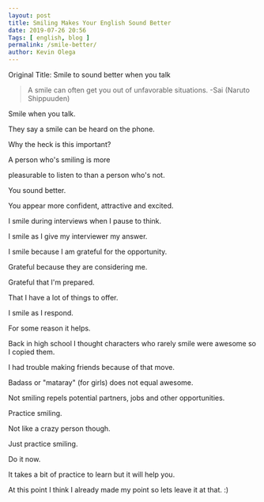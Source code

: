 ```yaml
--- 
layout: post 
title: Smiling Makes Your English Sound Better
date: 2019-07-26 20:56
Tags: [ english, blog ]
permalink: /smile-better/ 
author: Kevin Olega 
--- 
```

Original Title: Smile to sound better when you talk

> A smile can often get you out of unfavorable situations.
-Sai (Naruto Shippuuden)

Smile when you talk. 

They say a smile can be heard on the phone.

Why the heck is this important?

A person who's smiling is more

pleasurable to listen to than a person who's not. 

You sound better. 

You appear more confident, attractive and excited.

I smile during interviews when I pause to think. 

I smile as I give my interviewer my answer. 

I smile because I am grateful for the opportunity. 

Grateful because they are considering me.

Grateful that I'm prepared. 

That I have a lot of things to offer. 

I smile as I respond. 

For some reason it helps.

Back in high school I thought characters who rarely smile were awesome so I copied them. 

I had trouble making friends because of that move. 

Badass or "mataray" (for girls) does not equal awesome. 

Not smiling repels potential partners, jobs and other opportunities.

Practice smiling. 

Not like a crazy person though. 

Just practice smiling. 

Do it now. 

It takes a bit of practice to learn but it will help you.

At this point I think I already made my point so lets leave it at that. :)
